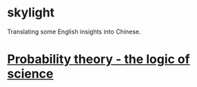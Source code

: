 # skylight
Translating some English insights into Chinese.

# [Probability theory - the logic of science](http://www.amazon.com/exec/obidos/tg/detail/-/0521592712/qid=1055853130/sr=8-1/ref=sr_8_1/103-5027289-6942223?v=glance&s=books&n=507846)

